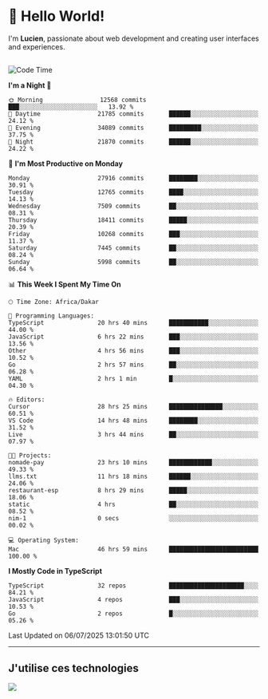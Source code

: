 # 👋 Hello World!

I'm **Lucien**, passionate about web development and creating user interfaces and experiences.

##

<!--START_SECTION:waka-->
![Code Time](http://img.shields.io/badge/Code%20Time-3%2C325%20hrs%2012%20mins-blue)

**I'm a Night 🦉** 

```text
🌞 Morning                12568 commits       ███░░░░░░░░░░░░░░░░░░░░░░   13.92 % 
🌆 Daytime                21785 commits       ██████░░░░░░░░░░░░░░░░░░░   24.12 % 
🌃 Evening                34089 commits       █████████░░░░░░░░░░░░░░░░   37.75 % 
🌙 Night                  21870 commits       ██████░░░░░░░░░░░░░░░░░░░   24.22 % 
```
📅 **I'm Most Productive on Monday** 

```text
Monday                   27916 commits       ████████░░░░░░░░░░░░░░░░░   30.91 % 
Tuesday                  12765 commits       ████░░░░░░░░░░░░░░░░░░░░░   14.13 % 
Wednesday                7509 commits        ██░░░░░░░░░░░░░░░░░░░░░░░   08.31 % 
Thursday                 18411 commits       █████░░░░░░░░░░░░░░░░░░░░   20.39 % 
Friday                   10268 commits       ███░░░░░░░░░░░░░░░░░░░░░░   11.37 % 
Saturday                 7445 commits        ██░░░░░░░░░░░░░░░░░░░░░░░   08.24 % 
Sunday                   5998 commits        ██░░░░░░░░░░░░░░░░░░░░░░░   06.64 % 
```


📊 **This Week I Spent My Time On** 

```text
🕑︎ Time Zone: Africa/Dakar

💬 Programming Languages: 
TypeScript               20 hrs 40 mins      ███████████░░░░░░░░░░░░░░   44.00 % 
JavaScript               6 hrs 22 mins       ███░░░░░░░░░░░░░░░░░░░░░░   13.56 % 
Other                    4 hrs 56 mins       ███░░░░░░░░░░░░░░░░░░░░░░   10.52 % 
Go                       2 hrs 57 mins       ██░░░░░░░░░░░░░░░░░░░░░░░   06.28 % 
YAML                     2 hrs 1 min         █░░░░░░░░░░░░░░░░░░░░░░░░   04.30 % 

🔥 Editors: 
Cursor                   28 hrs 25 mins      ███████████████░░░░░░░░░░   60.51 % 
VS Code                  14 hrs 48 mins      ████████░░░░░░░░░░░░░░░░░   31.52 % 
Live                     3 hrs 44 mins       ██░░░░░░░░░░░░░░░░░░░░░░░   07.97 % 

🐱‍💻 Projects: 
nomade-pay               23 hrs 10 mins      ████████████░░░░░░░░░░░░░   49.33 % 
llms.txt                 11 hrs 18 mins      ██████░░░░░░░░░░░░░░░░░░░   24.06 % 
restaurant-esp           8 hrs 29 mins       █████░░░░░░░░░░░░░░░░░░░░   18.06 % 
static                   4 hrs               ██░░░░░░░░░░░░░░░░░░░░░░░   08.52 % 
nim-1                    0 secs              ░░░░░░░░░░░░░░░░░░░░░░░░░   00.02 % 

💻 Operating System: 
Mac                      46 hrs 59 mins      █████████████████████████   100.00 % 
```

**I Mostly Code in TypeScript** 

```text
TypeScript               32 repos            █████████████████████░░░░   84.21 % 
JavaScript               4 repos             ███░░░░░░░░░░░░░░░░░░░░░░   10.53 % 
Go                       2 repos             █░░░░░░░░░░░░░░░░░░░░░░░░   05.26 % 
```




 Last Updated on 06/07/2025 13:01:50 UTC
<!--END_SECTION:waka-->
---

## J'utilise ces technologies

<p align="left">
  <a href="https://skillicons.dev">
    <img src="https://skillicons.dev/icons?i=ts,js,go,ruby,css,scss,tailwind,react,vite,nextjs,docker,figma,ableton" />
  </a>
</p>

